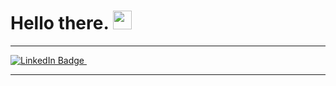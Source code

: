 
<h1>
  Hello there.
  <img src="https://media.giphy.com/media/hvRJCLFzcasrR4ia7z/giphy.gif" width="30px"/>
</h1>

----

<div id="badges">
  <a href="https://www.linkedin.com/in/grahammacgregor/">
    <img src="https://img.shields.io/badge/LinkedIn-blue" alt="LinkedIn Badge"/>
  </a>
  <img src="https://komarev.com/ghpvc/?username=gmacgregor1&style=flat-square&color=yellow" alt=""/>
</div>

----
